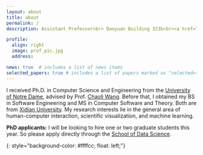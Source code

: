 ```yaml
---
layout: about
title: about
permalink: /
description: Assistant Professor<br> Daoyuan Building 323b<br><a href="https://sds.cuhk.edu.cn/en/">School of Data Science</a><br><a href="https://cuhk.edu.cn/en">The Chinese University of Hong Kong, Shenzhen</a> 

profile:
  align: right 
  image: prof_pic.jpg
  address:

news: true  # includes a list of news items
selected_papers: true # includes a list of papers marked as "selected={true}"
---
```


I received Ph.D. in Computer Science and Engineering from the [University of Notre Dame](https://www.nd.edu/), advised by Prof. [Chaoli Wang](http://sites.nd.edu/chaoli-wang/). Before that, I obtained my BS in Software Engineering and MS in Computer Software and Theory. Both are from [Xidian University](https://www.xidian.edu.cn/). My research interests lie in the general area of human-computer interaction, scientific visualization, and machine learning.


<b>PhD applicants:</b> I will be looking to hire one or two graduate students this year. So please apply directly through the [School of Data Science](https://sds.cuhk.edu.cn/en/phd-programmes-CSE).




{: style="background-color: #ffffcc; float: left;"}
